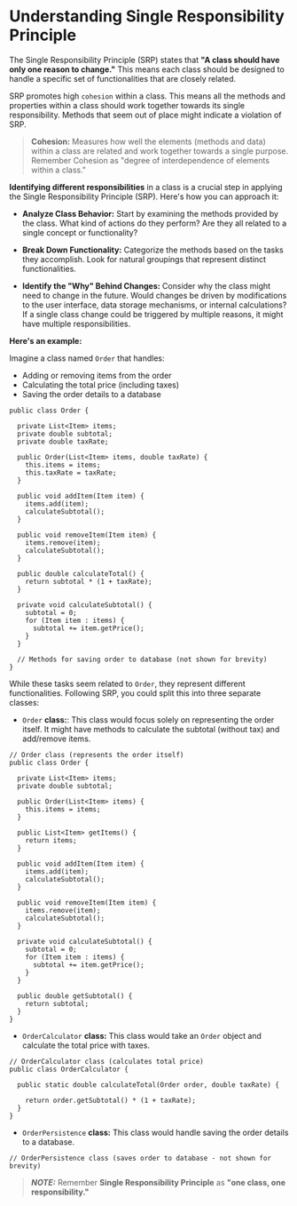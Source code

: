 # Understanding Single Responsibility Principle

The Single Responsibility Principle (SRP) states that **"A class should have only one reason to change."** This means each class should be designed to handle a specific set of functionalities that are closely related.

SRP promotes high `cohesion` within a class. This means all the methods and properties within a class should work together towards its single responsibility. Methods that seem out of place might indicate a violation of SRP.

> **Cohesion:** Measures how well the elements (methods and data) within a class are related and work together towards a single purpose. Remember Cohesion as "degree of interdependence of elements within a class."

**Identifying different responsibilities** in a class is a crucial step in applying the Single Responsibility Principle (SRP). Here's how you can approach it:

- **Analyze Class Behavior:** Start by examining the methods provided by the class. What kind of actions do they perform? Are they all related to a single concept or functionality?

- **Break Down Functionality:** Categorize the methods based on the tasks they accomplish. Look for natural groupings that represent distinct functionalities.

- **Identify the "Why" Behind Changes:** Consider why the class might need to change in the future. Would changes be driven by modifications to the user interface, data storage mechanisms, or internal calculations? If a single class change could be triggered by multiple reasons, it might have multiple responsibilities.

**Here's an example:**

Imagine a class named `Order` that handles:

- Adding or removing items from the order
- Calculating the total price (including taxes)
- Saving the order details to a database

```
public class Order {

  private List<Item> items;
  private double subtotal;
  private double taxRate;

  public Order(List<Item> items, double taxRate) {
    this.items = items;
    this.taxRate = taxRate;
  }

  public void addItem(Item item) {
    items.add(item);
    calculateSubtotal();
  }

  public void removeItem(Item item) {
    items.remove(item);
    calculateSubtotal();
  }

  public double calculateTotal() {
    return subtotal * (1 + taxRate);
  }

  private void calculateSubtotal() {
    subtotal = 0;
    for (Item item : items) {
      subtotal += item.getPrice();
    }
  }

  // Methods for saving order to database (not shown for brevity)
}
```

While these tasks seem related to `Order`, they represent different functionalities. Following SRP, you could split this into three separate classes:

- `Order` **class:**: This class would focus solely on representing the order itself. It might have methods to calculate the subtotal (without tax) and add/remove items.

```
// Order class (represents the order itself)
public class Order {

  private List<Item> items;
  private double subtotal;

  public Order(List<Item> items) {
    this.items = items;
  }

  public List<Item> getItems() {
    return items;
  }

  public void addItem(Item item) {
    items.add(item);
    calculateSubtotal();
  }

  public void removeItem(Item item) {
    items.remove(item);
    calculateSubtotal();
  }

  private void calculateSubtotal() {
    subtotal = 0;
    for (Item item : items) {
      subtotal += item.getPrice();
    }
  }

  public double getSubtotal() {
    return subtotal;
  }
}
```

- `OrderCalculator` **class:** This class would take an `Order` object and calculate the total price with taxes.

```
// OrderCalculator class (calculates total price)
public class OrderCalculator {

  public static double calculateTotal(Order order, double taxRate) {

    return order.getSubtotal() * (1 + taxRate);
  }
}

```

- `OrderPersistence` **class:** This class would handle saving the order details to a database.

```
// OrderPersistence class (saves order to database - not shown for brevity)
```

> **_NOTE:_** Remember **Single Responsibility Principle** as **"one class, one responsibility."**
